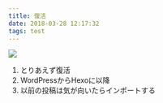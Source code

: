```yaml
---
title: 復活
date: 2018-03-28 12:17:32
tags: test
---
```


<img src="{% post_path 最初の投稿 %}image.png" />

1. とりあえず復活
2. WordPressからHexoに以降
3. 以前の投稿は気が向いたらインポートする
